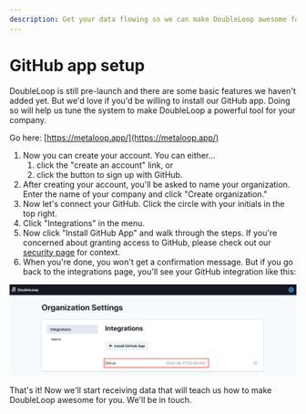 ```yaml
---
description: Get your data flowing so we can make DoubleLoop awesome for you!
---
```


# GitHub app setup

DoubleLoop is still pre-launch and there are some basic features we haven't added yet. But we'd love if you'd be willing to install our GitHub app. Doing so will help us tune the system to make DoubleLoop a powerful tool for your company.

Go here: [https://metaloop.app/](https://metaloop.app/)

1. Now you can create your account. You can either...
   1. click the "create an account" link, or
   2. click the button to sign up with GitHub.
2. After creating your account, you'll be asked to name your organization. Enter the name of your company and click "Create organization."
3. Now let's connect your GitHub. Click the circle with your initials in the top right.
4. Click "Integrations" in the menu.
5. Now click "Install GitHub App" and walk through the steps. If you're concerned about granting access to GitHub, please check out our [security page](https://www.doubleloop.app/security) for context.
6. When you're done, you won't get a confirmation message. But if you go back to the integrations page, you'll see your GitHub integration like this:

![](../.gitbook/assets/screen-shot-2020-09-15-at-4.19.04-pm.png)

That's it! Now we'll start receiving data that will teach us how to make DoubleLoop awesome for you. We'll be in touch.

